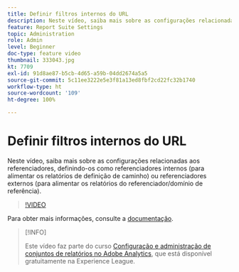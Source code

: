 ```yaml
---
title: Definir filtros internos do URL
description: Neste vídeo, saiba mais sobre as configurações relacionadas aos referenciadores, definindo-os como referenciadores internos (para alimentar os relatórios de definição de caminho) ou referenciadores externos (para alimentar os relatórios do referenciador/domínio de referência).
feature: Report Suite Settings
topic: Administration
role: Admin
level: Beginner
doc-type: feature video
thumbnail: 333043.jpg
kt: 7709
exl-id: 91d8ae87-b5cb-4d65-a59b-04dd2674a5a5
source-git-commit: 5c11ee3222e5e3f81a13ed8fbf2cd22fc32b1740
workflow-type: ht
source-wordcount: '109'
ht-degree: 100%

---
```


# Definir filtros internos do URL

Neste vídeo, saiba mais sobre as configurações relacionadas aos referenciadores, definindo-os como referenciadores internos (para alimentar os relatórios de definição de caminho) ou referenciadores externos (para alimentar os relatórios do referenciador/domínio de referência).

>[!VIDEO](https://video.tv.adobe.com/v/333043/?quality=12&learn=on)

Para obter mais informações, consulte a [documentação](https://experienceleague.adobe.com/docs/analytics/admin/admin-tools/internal-url-filter-admin.html?lang=pt-BR).

>[!INFO]
>
> Este vídeo faz parte do curso [Configuração e administração de conjuntos de relatórios no Adobe Analytics](https://experienceleague.adobe.com/?recommended=Analytics-A-1-2021.1.administration&amp;lang=pt-BR), que está disponível gratuitamente na Experience League.